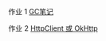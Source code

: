 
作业 1 [GC笔记](https://github.com/yilefeng/JAVA-01/tree/main/Week_02/gc笔记.md)

作业 2 [HttpClient 或 OkHttp](https://github.com/yilefeng/JAVA-01/tree/main/Week_02/src/main/java/com/yilefeng/)

